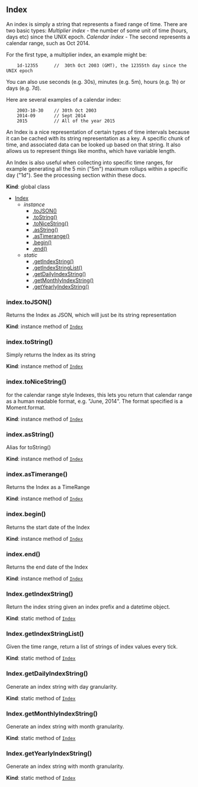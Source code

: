 <a name="Index"></a>

## Index
An index is simply a string that represents a fixed range of time. There are two basic types:
*Multiplier index* - the number of some unit of time (hours, days etc) since the UNIX epoch.
*Calendar index* - The second represents a calendar range, such as Oct 2014.

For the first type, a multiplier index, an example might be:

```text
    1d-12355      //  30th Oct 2003 (GMT), the 12355th day since the UNIX epoch
```

You can also use seconds (e.g. 30s), minutes (e.g. 5m), hours (e.g. 1h) or days (e.g. 7d).

Here are several examples of a calendar index:

```text
    2003-10-30    // 30th Oct 2003
    2014-09       // Sept 2014
    2015          // All of the year 2015
```

An Index is a nice representation of certain types of time intervals because it can be cached with its string representation as a key. A specific chunk of time, and associated data can be looked up based on that string. It also allows us to represent things like months, which have variable length.

An Index is also useful when collecting into specific time ranges, for example generating all the 5 min ("5m") maximum rollups within a specific day ("1d"). See the processing section within these docs.

**Kind**: global class  

* [Index](#Index)
    * _instance_
        * [.toJSON()](#Index+toJSON)
        * [.toString()](#Index+toString)
        * [.toNiceString()](#Index+toNiceString)
        * [.asString()](#Index+asString)
        * [.asTimerange()](#Index+asTimerange)
        * [.begin()](#Index+begin)
        * [.end()](#Index+end)
    * _static_
        * [.getIndexString()](#Index.getIndexString)
        * [.getIndexStringList()](#Index.getIndexStringList)
        * [.getDailyIndexString()](#Index.getDailyIndexString)
        * [.getMonthlyIndexString()](#Index.getMonthlyIndexString)
        * [.getYearlyIndexString()](#Index.getYearlyIndexString)

<a name="Index+toJSON"></a>

### index.toJSON()
Returns the Index as JSON, which will just be its string
representation

**Kind**: instance method of <code>[Index](#Index)</code>  
<a name="Index+toString"></a>

### index.toString()
Simply returns the Index as its string

**Kind**: instance method of <code>[Index](#Index)</code>  
<a name="Index+toNiceString"></a>

### index.toNiceString()
for the calendar range style Indexes, this lets you return
that calendar range as a human readable format, e.g. "June, 2014".
The format specified is a Moment.format.

**Kind**: instance method of <code>[Index](#Index)</code>  
<a name="Index+asString"></a>

### index.asString()
Alias for toString()

**Kind**: instance method of <code>[Index](#Index)</code>  
<a name="Index+asTimerange"></a>

### index.asTimerange()
Returns the Index as a TimeRange

**Kind**: instance method of <code>[Index](#Index)</code>  
<a name="Index+begin"></a>

### index.begin()
Returns the start date of the Index

**Kind**: instance method of <code>[Index](#Index)</code>  
<a name="Index+end"></a>

### index.end()
Returns the end date of the Index

**Kind**: instance method of <code>[Index](#Index)</code>  
<a name="Index.getIndexString"></a>

### Index.getIndexString()
Return the index string given an index prefix and a datetime object.

**Kind**: static method of <code>[Index](#Index)</code>  
<a name="Index.getIndexStringList"></a>

### Index.getIndexStringList()
Given the time range, return a list of strings of index values every <prefix> tick.

**Kind**: static method of <code>[Index](#Index)</code>  
<a name="Index.getDailyIndexString"></a>

### Index.getDailyIndexString()
Generate an index string with day granularity.

**Kind**: static method of <code>[Index](#Index)</code>  
<a name="Index.getMonthlyIndexString"></a>

### Index.getMonthlyIndexString()
Generate an index string with month granularity.

**Kind**: static method of <code>[Index](#Index)</code>  
<a name="Index.getYearlyIndexString"></a>

### Index.getYearlyIndexString()
Generate an index string with month granularity.

**Kind**: static method of <code>[Index](#Index)</code>  
